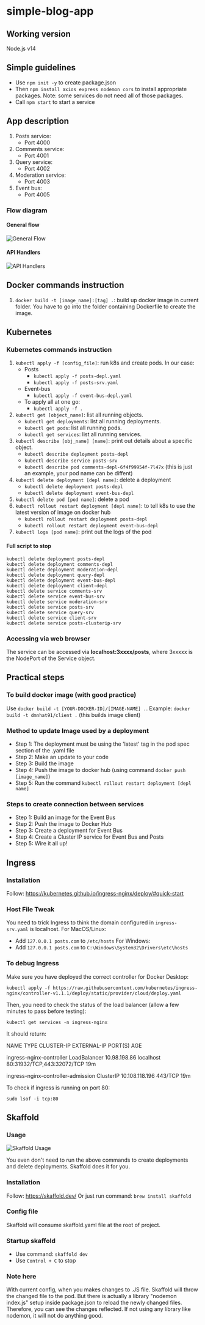 # simple-blog-app
## Working version
Node.js v14

## Simple guidelines
* Use `npm init -y` to create package.json
* Then `npm install axios express nodemon cors` to install appropriate packages. Note: some services do not need all of those packages.
* Call `npm start` to start a service

## App description
1. Posts service: 
    * Port 4000
2. Comments service: 
    * Port 4001
3. Query service: 
    * Port 4002
4. Moderation service: 
    * Port 4003
5. Event bus: 
    * Port 4005

### Flow diagram
#### General flow
![General Flow](images/GeneralFlow.png)
#### API Handlers
![API Handlers](images/APIHandlers.png)

## Docker commands instruction
1. `docker build -t [image_name]:[tag] .`: build up docker image in current folder. You have to go into the folder containing Dockerfile to create the image.

## Kubernetes
### Kubernetes commands instruction
1. `kubectl apply -f [config_file]`: run k8s and create pods. In our case:
    * Posts
        + `kubectl apply -f posts-depl.yaml`
        + `kubectl apply -f posts-srv.yaml`
    * Event-bus
        + `kubectl apply -f event-bus-depl.yaml`
    * To apply all at one go:
        + `kubectl apply -f .`
2. `kubectl get [object_name]`: list all running objects.
    + `kubectl get deployments`: list all running deployments.
    + `kubectl get pods`: list all running pods.
    + `kubectl get services`: list all running services.
3. `kubectl describe [obj_name] [name]`: print out details about a specific object.
    + `kubectl describe deployment posts-depl`
    + `kubectl describe service posts-srv`
    + `kubectl describe pod comments-depl-6f4f99954f-7l47x` (this is just an example, your pod name can be diffent)
4. `kubectl delete deployment [depl name]`: delete a deployment
    + `kubectl delete deployment posts-depl`
    + `kubectl delete deployment event-bus-depl`
5. `kubectl delete pod [pod name]`: delete a pod
6. `kubectl rollout restart deployment [depl name]`: to tell k8s to use the latest version of image on docker hub
    + `kubectl rollout restart deployment posts-depl`
    + `kubectl rollout restart deployment event-bus-depl`
7. `kubectl logs [pod name]`: print out the logs of the pod

#### Full script to stop
```
kubectl delete deployment posts-depl
kubectl delete deployment comments-depl
kubectl delete deployment moderation-depl
kubectl delete deployment query-depl
kubectl delete deployment event-bus-depl
kubectl delete deployment client-depl
kubectl delete service comments-srv
kubectl delete service event-bus-srv
kubectl delete service moderation-srv
kubectl delete service posts-srv
kubectl delete service query-srv
kubectl delete service client-srv
kubectl delete service posts-clusterip-srv
```


### Accessing via web browser
The service can be accessed via **localhost:3xxxx/posts**, where 3xxxxx is the NodePort of the Service object.

## Practical steps
### To build docker image (with good practice)
Use `docker build -t [YOUR-DOCKER-ID]/[IMAGE-NAME] .`. Example: `docker build -t dmnhat91/client .` (this builds image client)

### Method to update Image used by a deployment
* Step 1: The deployment must be using the 'latest' tag in the pod spec section of the .yaml file
* Step 2: Make an update to your code
* Step 3: Build the image
* Step 4: Push the image to docker hub (using command `docker push [image_name]`)
* Step 5: Run the command `kubectl rollout restart deployment [depl name]`

### Steps to create connection between services
* Step 1: Build an image for the Event Bus
* Step 2: Push the image to Docker Hub
* Step 3: Create a deployment for Event Bus
* Step 4: Create a Cluster IP service for Event Bus and Posts
* Step 5: Wire it all up!

## Ingress
### Installation
Follow: https://kubernetes.github.io/ingress-nginx/deploy/#quick-start

### Host File Tweak
You need to trick Ingress to think the domain configured in `ingress-srv.yaml` is localhost.
For MacOS/Linux:
* Add `127.0.0.1 posts.com` to `/etc/hosts`
For Windows:
* Add `127.0.0.1 posts.com` to `C:\Windows\System32\Drivers\etc\hosts`

### To debug Ingress
Make sure you have deployed the correct controller for Docker Desktop:

`kubectl apply -f https://raw.githubusercontent.com/kubernetes/ingress-nginx/controller-v1.1.1/deploy/static/provider/cloud/deploy.yaml`

Then, you need to check the status of the load balancer (allow a few minutes to pass before testing):

`kubectl get services -n ingress-nginx`

It should return:

NAME TYPE CLUSTER-IP EXTERNAL-IP PORT(S) AGE

ingress-nginx-controller LoadBalancer 10.98.198.86 localhost 80:31932/TCP,443:32072/TCP 19m

ingress-nginx-controller-admission ClusterIP 10.108.118.196 <none> 443/TCP 19m

To check if ingress is running on port 80:

`sudo lsof -i tcp:80`


## Skaffold
### Usage
![Skaffold Usage](images/Skaffold.png)

You even don't need to run the above commands to create deployments and delete deployments. Skaffold does it for you.

### Installation
Follow: https://skaffold.dev/
Or just run command: `brew install skaffold`

### Config file
Skaffold will consume skaffold.yaml file at the root of project.

### Startup skaffold
* Use command: `skaffold dev`
* Use `Control + C` to stop


### Note here
With current config, when you makes changes to .JS file. Skaffold will throw the changed file to the pod. But there is actually a library "nodemon index.js" setup inside package.json to reload the newly changed files. Therefore, you can see the changes reflected. If not using any library like nodemon, it will not do anything good.